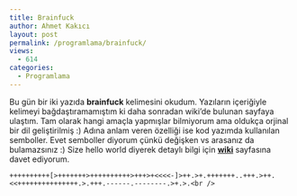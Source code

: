 ```yaml
---
title: Brainfuck
author: Ahmet Kakıcı
layout: post
permalink: /programlama/brainfuck/
views:
  - 614
categories:
  - Programlama
---
```

Bu gün bir iki yazıda **brainfuck** kelimesini okudum. Yazıların içeriğiyle kelimeyi bağdaştıramamıştım ki daha sonradan wiki&#8217;de bulunan sayfaya ulaştım. Tam olarak hangi amaçla yapmışlar bilmiyorum ama oldukça orjinal bir dil geliştirilmiş :) Adına anlam veren özelliği ise kod yazımda kullanılan semboller. Evet semboller diyorum çünkü değişken vs arasanız da bulamazsınız :) Size hello world diyerek detaylı bilgi için <a href="http://en.wikipedia.org/wiki/Brainfuck" target="_blank"><strong>wiki</strong></a> sayfasına davet ediyorum.

`++++++++++[>+++++++>++++++++++>+++>+<<<<-]>++.>+.+++++++..+++.>++.<<+++++++++++++++.>.+++.------.--------.>+.>.<br />
`